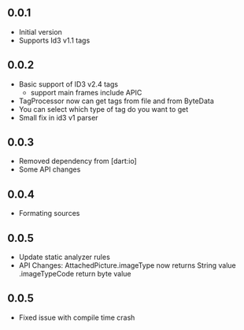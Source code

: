 ## 0.0.1

- Initial version
- Supports Id3 v1.1 tags

## 0.0.2

- Basic support of ID3 v2.4 tags
    - support main frames include APIC
- TagProcessor now can get tags from file and from ByteData
- You can select which type of tag do you want to get
- Small fix in id3 v1 parser

## 0.0.3

- Removed dependency from [dart:io]
- Some API changes

## 0.0.4

- Formating sources

## 0.0.5

- Update static analyzer rules
- API Changes: AttachedPicture.imageType now returns String value .imageTypeCode return byte value

## 0.0.5

- Fixed issue with compile time crash